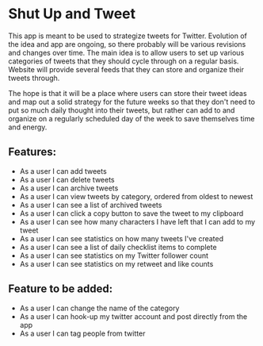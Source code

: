 # Shut Up and Tweet

This app is meant to be used to strategize tweets for Twitter. Evolution of the idea and app are ongoing, so there probably will be various revisions and changes over time. The main idea is to allow users to set up various categories of tweets that they should cycle through on a regular basis.  Website will provide several feeds that they can store and organize their tweets through.

The hope is that it will be a place where users can store their tweet ideas and map out a solid strategy for the future weeks so that they don't need to put so much daily thought into their tweets, but rather can add to and organize on a regularly scheduled day of the week to save themselves time and energy.

## Features:

* As a user I can add tweets
* As a user I can delete tweets
* As a user I can archive tweets
* As a user I can view tweets by category, ordered from oldest to newest
* As a user I can see a list of archived tweets
* As a user I can click a copy button to save the tweet to my clipboard
* As a user I can see how many characters I have left that I can add to my tweet
* As a user I can see statistics on how many tweets I've created
* As a user I can see a list of daily checklist items to complete
* As a user I can see statistics on my Twitter follower count
* As a user I can see statistics on my retweet and like counts

## Feature to be added:

* As a user I can change the name of the category
* As a user I can hook-up my twitter account and post directly from the app
* As a user I can tag people from twitter
